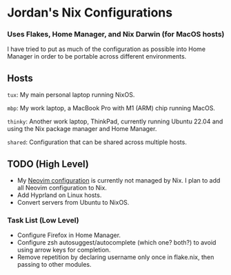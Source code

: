 # Jordan's Nix Configurations

### Uses Flakes, Home Manager, and Nix Darwin (for MacOS hosts)

I have tried to put as much of the configuration as possible into Home Manager in order to be portable across different environments.

## Hosts

`tux`: My main personal laptop running NixOS.

`mbp`: My work laptop, a MacBook Pro with M1 (ARM) chip running MacOS.

`thinky`: Another work laptop, ThinkPad, currently running Ubuntu 22.04 and using the Nix package manager and Home Manager.

`shared`: Configuration that can be shared across multiple hosts.

## TODO (High Level)

- My [Neovim configuration](https://github.com/jordan-bravo/nvim) is currently not managed by Nix.  I plan to add all Neovim configuration to Nix.
- Add Hyprland on Linux hosts.
- Convert servers from Ubuntu to NixOS.

### Task List (Low Level)

- Configure Firefox in Home Manager.
- Configure zsh autosuggest/autocomplete (which one? both?) to avoid using arrow keys for completion.
- Remove repetition by declaring username only once in flake.nix, then passing to other modules.
